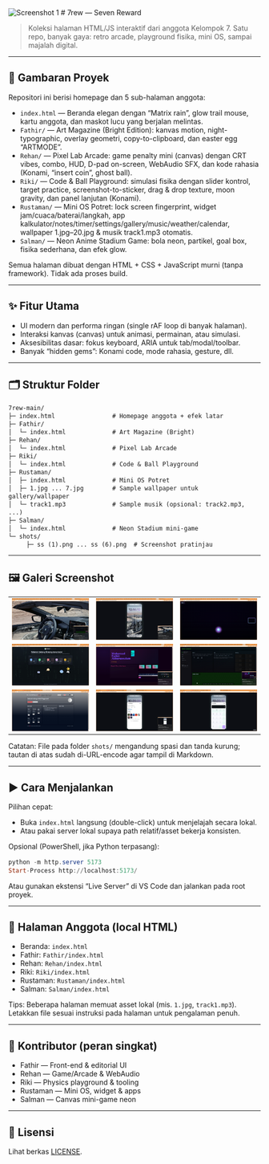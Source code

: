 <img src="https://s3-alpha.figma.com/hub/file/5678700701/91e47b29-8ba0-49cd-a943-01a910e8199d-cover.png" alt="Screenshot 1" />
# 7rew — Seven Reward

>Koleksi halaman HTML/JS interaktif dari anggota Kelompok 7. Satu repo, banyak gaya: retro arcade, playground fisika, mini OS, sampai majalah digital.

---

## 🔎 Gambaran Proyek
Repositori ini berisi homepage dan 5 sub-halaman anggota:

- `index.html` — Beranda elegan dengan “Matrix rain”, glow trail mouse, kartu anggota, dan maskot lucu yang berjalan melintas.
- `Fathir/` — Art Magazine (Bright Edition): kanvas motion, night-typographic, overlay geometri, copy-to-clipboard, dan easter egg “ARTMODE”.
- `Rehan/` — Pixel Lab Arcade: game penalty mini (canvas) dengan CRT vibes, combo, HUD, D-pad on-screen, WebAudio SFX, dan kode rahasia (Konami, “insert coin”, ghost ball).
- `Riki/` — Code & Ball Playground: simulasi fisika dengan slider kontrol, target practice, screenshot-to-sticker, drag & drop texture, moon gravity, dan panel lanjutan (Konami).
- `Rustaman/` — Mini OS Potret: lock screen fingerprint, widget jam/cuaca/baterai/langkah, app kalkulator/notes/timer/settings/gallery/music/weather/calendar, wallpaper 1.jpg–20.jpg & musik track1.mp3 otomatis.
- `Salman/` — Neon Anime Stadium Game: bola neon, partikel, goal box, fisika sederhana, dan efek glow.

Semua halaman dibuat dengan HTML + CSS + JavaScript murni (tanpa framework). Tidak ada proses build.

---

## ✨ Fitur Utama
- UI modern dan performa ringan (single rAF loop di banyak halaman).
- Interaksi kanvas (canvas) untuk animasi, permainan, atau simulasi.
- Aksesibilitas dasar: fokus keyboard, ARIA untuk tab/modal/toolbar.
- Banyak “hidden gems”: Konami code, mode rahasia, gesture, dll.

---

## 🗂️ Struktur Folder

```
7rew-main/
├─ index.html                # Homepage anggota + efek latar
├─ Fathir/
│  └─ index.html             # Art Magazine (Bright)
├─ Rehan/
│  └─ index.html             # Pixel Lab Arcade
├─ Riki/
│  └─ index.html             # Code & Ball Playground
├─ Rustaman/
│  ├─ index.html             # Mini OS Potret
│  ├─ 1.jpg ... 7.jpg        # Sample wallpaper untuk gallery/wallpaper
│  └─ track1.mp3             # Sample musik (opsional: track2.mp3, ...)
├─ Salman/
│  └─ index.html             # Neon Stadium mini-game
└─ shots/
	 ├─ ss (1).png ... ss (6).png  # Screenshot pratinjau
```

---

## 🖼️ Galeri Screenshot

<table>
<tr>
	<td><img src="shots/ss%20%281%29.png" alt="Screenshot 1" /></td>
	<td><img src="shots/ss%20%282%29.png" alt="Screenshot 2" /></td>
	<td><img src="shots/ss%20%283%29.png" alt="Screenshot 3" /></td>
</tr>
<tr>
	<td><img src="shots/ss%20%284%29.png" alt="Screenshot 4" /></td>
	<td><img src="shots/ss%20%285%29.png" alt="Screenshot 5" /></td>
	<td><img src="shots/ss%20%286%29.png" alt="Screenshot 6" /></td>
</tr>
  <tr>
  <td><img src="shots/ss%20%287%29.png" alt="Screenshot 7" /></td>
  <td><img src="shots/ss%20%288%29.png" alt="Screenshot 8" /></td>
  <td><img src="shots/ss%20%289%29.png" alt="Screenshot 9" /></td>
  </tr>
</table>

Catatan: File pada folder `shots/` mengandung spasi dan tanda kurung; tautan di atas sudah di-URL-encode agar tampil di Markdown.

---

## ▶️ Cara Menjalankan

Pilihan cepat:
- Buka `index.html` langsung (double-click) untuk menjelajah secara lokal.
- Atau pakai server lokal supaya path relatif/asset bekerja konsisten.

Opsional (PowerShell, jika Python terpasang):

```powershell
python -m http.server 5173
Start-Process http://localhost:5173/
```

Atau gunakan ekstensi “Live Server” di VS Code dan jalankan pada root proyek.

---

## 🔗 Halaman Anggota (local HTML)
- Beranda: `index.html`
- Fathir: `Fathir/index.html`
- Rehan: `Rehan/index.html`
- Riki: `Riki/index.html`
- Rustaman: `Rustaman/index.html`
- Salman: `Salman/index.html`

Tips: Beberapa halaman memuat asset lokal (mis. `1.jpg`, `track1.mp3`). Letakkan file sesuai instruksi pada halaman untuk pengalaman penuh.

---

## 👥 Kontributor (peran singkat)
- Fathir — Front-end & editorial UI
- Rehan — Game/Arcade & WebAudio
- Riki — Physics playground & tooling
- Rustaman — Mini OS, widget & apps
- Salman — Canvas mini-game neon

---

## 📄 Lisensi
Lihat berkas [LICENSE](LICENSE).

